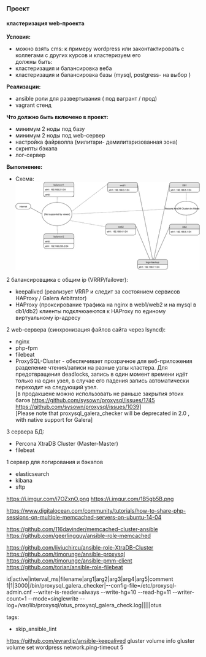 ### Проект
#### кластеризация web-проекта

**Условия:**  
- можно взять cms: к примеру wordpress или законтактировать с коллегами с других курсов и кластеризуем его  
должны быть:  
- кластеризация и балансировка веба  
- кластеризация и балансировка базы (mysql, postgress- на выбор )  

**Реализации:**  
- ansible роли для развертывания ( под вагрант / прод)  
- vagrant стенд  

**Что должно быть включено в проект:**  
- минимум 2 ноды под базу  
- минимум 2 ноды под web-сервер  
- настройка файрволла (милитари- демилитаризованная зона)  
- скрипты бэкапа  
- лог-сервер  


**Выполнение:**  

- Схема:
![schema](https://raw.githubusercontent.com/YogSottot/otus_linux_1804/master/5.Project/Networkchart_cluster.svg?sanitize=true)

2 балансировщика с общим ip (VRRP/failover):  
- keepalived (реализует VRRP и следит за состоянием сервисов HAProxy / Galera Arbitrator)  
- HAProxy (проксирование трафика на nginx в web1/web2 и на mysql в db1/db2)  клиенты подклчюаеются к HAProxy по единому виртуальному ip-адресу

2 web-сервера (синхронизация файлов сайта через lsyncd):  
- nginx  
- php-fpm  
- filebeat  
- ProxySQL-Cluster - обеспечивает прозрачное для веб-приложения разделение чтения/записи на разные узлы кластера. Для предотвращения deadlocks, запись в один момент времени идёт только на один узел, в случае его падения запись автоматически переходит на следующий узел.  
[в продакшене можно использовать не раньше закрытия этоих багов https://github.com/sysown/proxysql/issues/1745 https://github.com/sysown/proxysql/issues/1039]  
[Please note that proxysql_galera_checker will be deprecated in 2.0 , with native support for Galera]  


3 сервера БД:
- Percona XtraDB Cluster (Master-Master)
- filebeat  

1 сервер для логирования и бэкапов
- elasticsearch
- kibana
- sftp

https://i.imgur.com/i7OZxnO.png
https://i.imgur.com/1B5gb5B.png

https://www.digitalocean.com/community/tutorials/how-to-share-php-sessions-on-multiple-memcached-servers-on-ubuntu-14-04


https://github.com/116davinder/memcached-cluster-ansible
https://github.com/geerlingguy/ansible-role-memcached

https://github.com/liviuchircu/ansible-role-XtraDB-Cluster
https://github.com/timorunge/ansible-proxysql
https://github.com/timorunge/ansible-pmm-client
https://github.com/torian/ansible-role-filebeat


id|active|interval_ms|filename|arg1|arg2|arg3|arg4|arg5|comment
1|1|3000|/bin/proxysql_galera_checker|--config-file=/etc/proxysql-admin.cnf --writer-is-reader=always --write-hg=10 --read-hg=11 --writer-count=1 --mode=singlewrite  --log=/var/lib/proxysql/otus_proxysql_galera_check.log|||||otus

  tags:
  - skip_ansible_lint

  https://github.com/evrardjp/ansible-keepalived
gluster volume info
 gluster volume set wordpress network.ping-timeout 5
